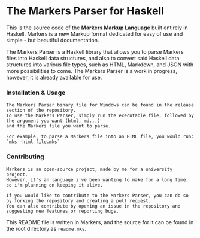 # The Markers Parser for Haskell

This is the source code of the **Markers Markup Language** built entirely in Haskell.
Markers is a new Markup format dedicated for easy of use and simple - but beautiful documentation.

The Markers Parser is a Haskell library that allows you to parse Markers files into Haskell data structures,
and also to convert said Haskell data structures into various file types, such as HTML, Markdown, and JSON with
more possibilities to come. The Markers Parser is a work in progress, however, it is already available for use.

###  Installation & Usage


    The Markers Parser binary file for Windows can be found in the release section of the repository.
    To use the Markers Parser, simply run the executable file, followed by the argument you want (html, md...)
    and the Markers file you want to parse.

    For example, to parse a Markers file into an HTML file, you would run:
    `mks -html file.mks`

###  Contributing

    Markers is an open-source project, made by me for a university project.
    However, it's an language i've been wanting to make for a long time, so i'm planning on keeping it alive.

    If you would like to contribute to the Markers Parser, you can do so by forking the repository and creating a pull request.
    You can also contribute by opening an issue in the repository and suggesting new features or reporting bugs.


This README file is written in Markers, and the source for it can be found in the root directory as `readme.mks`.
